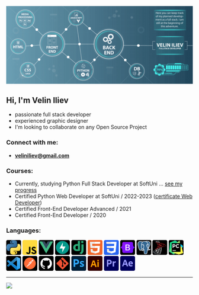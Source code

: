 <img src="./logos/github-newheader2.png" alt="Python">

## Hi, I'm Velin Iliev

- passionate full stack developer
- experienced graphic designer
- I'm looking to collaborate on any Open Source Project

### Connect with me:

- **veliniliev@gmail.com**

### Courses:

- Currently, studying Python Full Stack Developer at SoftUni ... [see my progress]
- Certified Python Web Developer at SoftUni / 2022-2023 ([certificate Web Developer])
- Certified Front-End Developer Advanced / 2021
- Certified Front-End Developer / 2020

### Languages:
<p>
    <img src="./logos/Python-logo-notext.svg" alt="Python" width="40" height="40">
    <img src="./logos/Javascript_badge.svg" alt="JavaScript" width="40" height="40">
    <img src="./logos/vuejs.svg" alt="VueJS" width="40" height="40">
    <img src="./logos/fastapi.svg" alt="FastAPI" width="40" height="40">
    <img src="./logos/django.svg" alt="Django" width="40" height="40">
    <img src="./logos/HTML5_logo_and_wordmark.svg" alt="HTML5" width="40" height="40">
    <img src="./logos/CSS3_logo_and_wordmark.svg" alt="CSS" width="40" height="40">
    <img src="./logos/bootstrap.svg" alt="Bootstrap" width="40" height="40">
    <img src="./logos/Postgresql.svg" alt="PostgreSQL" width="40" height="40">
    <img src="./logos/mssql.svg" alt="MSSQL" width="40" height="40">
    <img src="./logos/PyCharm_Icon.svg" alt="Pycharm" width="40" height="40">
    <img src="./logos/vscode.svg" alt="VSCode" width="40" height="40">
    <img src="./logos/postman.svg" alt="Postman" width="40" height="40">
    <img src="./logos/Github.svg" alt="GitHub" width="40" height="40">
    <img src="./logos/git.svg" alt="Git Version Control" width="40" height="40">
    <img src="./logos/photoshop.svg" alt="Photoshop" width="40" height="40">
    <img src="./logos/illustrator.svg" alt="Illustrator" width="40" height="40">
    <img src="./logos/premiere.svg" alt="Premiere" width="40" height="40">
    <img src="./logos/afterEffects.svg" alt="AfterEffects" width="40" height="40">
</p>

<hr>

<img height="160" src="https://github-readme-stats-git-masterrstaa-rickstaa.vercel.app/api/top-langs/?username=VelinIliev&layout=compact&text_color=FFFFFF&bg_color=09131B&hide_border=true" />

[see my progress]:https://github.com/VelinIliev/SoftUni-Python-Full-Stack-Developer-progress

[certificate Web Developer]: https://softuni.bg/certificates/details/191128/8aab45c5